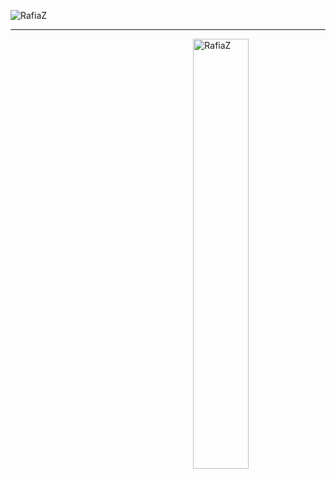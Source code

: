 <p align="left"> <img src="https://komarev.com/ghpvc/?username=RafiaZ&label=Profile%20views&color=129e00&style=plastic" alt="RafiaZ" /> </p>
<hr/>

<span>
  <p><img align="right" width="42%" src="https://github-readme-stats.vercel.app/api/top-langs?username=RafiaZ&show_icons=true&locale=en&layout=compact" alt="RafiaZ" /></p>
<!-- <p><img align="left" width="50%" src="https://github-readme-streak-stats.herokuapp.com/?user=RafiaZ&" alt="RafiaZ" /></p> -->
  

</span>
